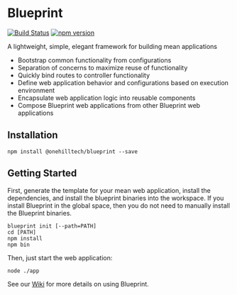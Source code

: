 Blueprint
================

[![Build Status](https://travis-ci.org/onehilltech/blueprint.svg?branch=master)](https://travis-ci.org/onehilltech/blueprint)
[![npm version](https://img.shields.io/npm/v/blueprint.svg)](https://npmjs.org/package/blueprint)

A lightweight, simple, elegant framework for building mean applications

* Bootstrap common functionality from configurations
* Separation of concerns to maximize reuse of functionality
* Quickly bind routes to controller functionality
* Define web application behavior and configurations based on execution environment
* Encapsulate web application logic into reusable components
* Compose Blueprint web applications from other Blueprint web applications

Installation
----------------

    npm install @onehilltech/blueprint --save
    
Getting Started
----------------

First, generate the template for your mean web application, install the dependencies, 
and install the blueprint binaries into the workspace. If you install Blueprint in 
the global space, then you do not need to manually install the Blueprint binaries.

    blueprint init [--path=PATH]
    cd [PATH]
    npm install
    npm bin

Then, just start the web application:

    node ./app
    
See our [Wiki](https://github.com/onehilltech/blueprint/wiki) for more details 
on using Blueprint.
